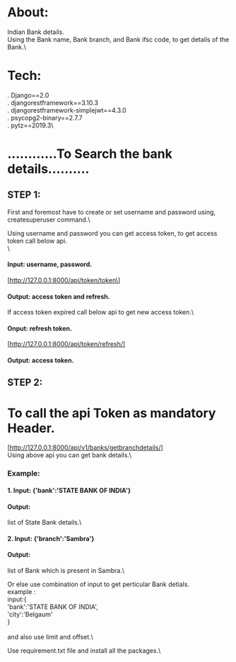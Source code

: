 # About:
Indian Bank details.\
Using the Bank name, Bank branch, and Bank ifsc code, to get details of the Bank.\


# Tech:
. Django==2.0\
. djangorestframework==3.10.3\
. djangorestframework-simplejwt==4.3.0\
. psycopg2-binary==2.7.7\
. pytz==2019.3\


#           ............To Search the bank details..........

## STEP 1:
First and foremost have to create or set username and password using,\
createsuperuser command.\

Using username and password you can get access token, to get access token call below api.\
\
#### Input: username, password.
[http://127.0.0.1:8000/api/token/token\]

#### Output: access token and refresh.

If access token expired call below api to get new access token.\

#### Onput: refresh token.
[http://127.0.0.1:8000/api/token/refresh/]

#### Output: access token.

## STEP 2:
#		To call the api Token as mandatory Header.

[http://127.0.0.1:8000/api/v1/banks/getbranchdetails/]
\
Using above api you can get bank details.\

### Example: 
#### 1. Input: {'bank':'STATE BANK OF INDIA'} 
#### Output:
list of State Bank details.\

#### 2. Input: {'branch':'Sambra'}
#### Output:
list of Bank which is present in Sambra.\

Or else use combination of input to get perticular Bank detials.\
example :\
input:{\
'bank':'STATE BANK OF INDIA',\
'city':'Belgaum'\
}\
\
and also use limit and offset.\

Use requirement.txt file and install all the packages.\







